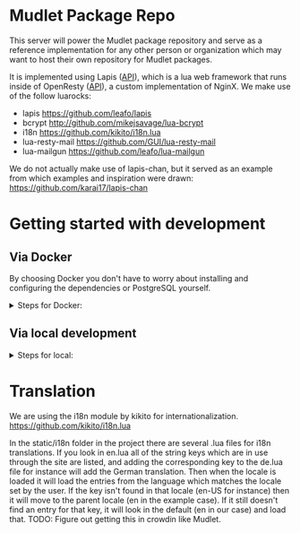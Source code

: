 # Mudlet Package Repo
This server will power the Mudlet package repository and serve as a reference implementation for any other person or organization which may want to host their own repository for Mudlet packages.

It is implemented using Lapis ([API](https://leafo.net/lapis/reference.html)), which is a lua web framework that runs inside of OpenResty ([API](https://github.com/openresty/lua-nginx-module#ngxtimerat)), a custom implementation of NginX. We make use of the follow luarocks:

* lapis https://github.com/leafo/lapis
* bcrypt http://github.com/mikejsavage/lua-bcrypt
* i18n https://github.com/kikito/i18n.lua
* lua-resty-mail https://github.com/GUI/lua-resty-mail
* lua-mailgun https://github.com/leafo/lua-mailgun

We do not actually make use of lapis-chan, but it served as an example from which examples and inspiration were drawn: https://github.com/karai17/lapis-chan

# Getting started with development

## Via Docker

By choosing Docker you don't have to worry about installing and configuring the dependencies or PostgreSQL yourself.

<details>
  <summary>Steps for Docker:</summary>
  
* Install [Docker](https://docs.docker.com/engine/install/)
* Install [docker-compose](https://docs.docker.com/compose/install/)
* Run `docker-compose build` to build the image.
* Run `docker-compose up` to run the website.
* Login with `demo` and `supersecretpassword`.

Server can be run in daemon mode by using `docker-compose up -d` and stopped with `docker-compose down`. The code cache is disabled, so changes can be reflected immediately by refreshing the page.

To delete all data and restart from scratch, `docker-compose rm` and `docker volume rm mudlet-package-repo_postgres`.

* If you'd like to test sending verification emails, you'll need to configure an SMTP provider (ie [gmail](https://support.google.com/mail/answer/7126229?hl=en) or [mailgun](https://www.mailgun.com/)).
```bash
export SMTP_HOST="smtp.mailgun.org"
export SMTP_PORT="587"
export SMTP_USERNAME="postmaster@..."
export SMTP_PASSWORD="..."
```
Submit changes via PR, and happy hacking!
</details>

## Via local development

<details>
  <summary>Steps for local:</summary>

* Install [OpenResty](https://openresty.org/en/installation.html)
* Install [Luarocks](https://github.com/luarocks/luarocks/wiki/Download)
* `sudo apt install libssl-dev` (on Ubuntu)
* `luarocks install lapis`
* `luarocks install bcrypt`
* `luarocks install i18n`
* `luarocks install lua-resty-mail`

* Install and configure [PostgreSQL](https://www.postgresql.org/download/). Create `mudletrepo` user, password, and database in plsql ([instructions](https://medium.com/coding-blocks/creating-user-database-and-adding-access-on-postgresql-8bfcd2f4a91e)). Check the development config in [config.lua](config.lua) for defaults currently in use during development.

* create a `data` folder (at the root of the repository)

* run `lapis migrate` to perform the migrations on the database and get it setup

* Setup SMTP on localhost at port 1025. You can use [fakeSMTP](http://nilhcem.com/FakeSMTP/) for this as it saves the email as a .eml file and you can open it in your email client of choice - run it with `java -jar fakeSMTP-2.0.jar -p 1025 -o /tmp`.

Finally, start the server with run `lapis server` and visit http://localhost:8080 to see the page!

The code cache is currently turned off, so refreshing the page will show any changes to the code immediately.

Submit changes via PR, and happy hacking!
</details>

# Translation
We are using the i18n module by kikito for internationalization. https://github.com/kikito/i18n.lua

In the static/i18n folder in the project there are several .lua files for i18n translations. If you look in en.lua all of the string keys which are in use through the site are listed, and adding the corresponding key to the de.lua file for instance will add the German translation. Then when the locale is loaded it will load the entries from the language which matches the locale set by the user. If the key isn't found in that locale (en-US for instance) then it will move to the parent locale (en in the example case). If it still doesn't find an entry for that key, it will look in the default (en in our case) and load that. TODO: Figure out getting this in crowdin like Mudlet.
